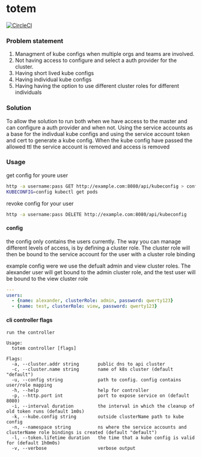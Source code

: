 # totem
[![CircleCI](https://circleci.com/gh/mad01/totem.svg?style=svg)](https://circleci.com/gh/mad01/totem)

### Problem statement
1. Managment of kube configs when multiple orgs and teams are involved.
2. Not having access to configure and select a auth provider for the cluster. 
3. Having short lived kube configs
4. Having individual kube configs 
5. Having having the option to use different cluster roles for different individuals


### Solution
To allow the solution to run both when we have access to the master and can configure a auth provider and when not. Using the service accounts as a base for the indivdual kube configs and using the service account token and cert to generate a kube config. When the kube config have passed the allowed ttl the service account is removed and access is removed

### Usage


get config for youre user
```bash
http -a username:pass GET http://example.com:8080/api/kubeconfig > config
KUBECONFIG=config kubectl get pods 
```


revoke config for your user
```bash
http -a username:pass DELETE http://example.com:8080/api/kubeconfig
```


#### config 
the config only contains the users currently. The way you can manage different
levels of access, is by defining a cluster role. The cluster role will then be 
bound to the service account for the user with a cluster role binding

example config were we use the defualt admin and view cluster roles. The 
alexander user will get bound to the admin cluster role, and the test user 
will be bound to the view cluster role
```yaml
---
users:
  - {name: alexander, clusterRole: admin, password: qwerty123}
  - {name: test, clusterRole: view, password: qwerty123}
```


#### cli controller flags
```
run the controller

Usage:
  totem controller [flags]

Flags:
  -a, --cluster.addr string       public dns to api cluster
  -c, --cluster.name string       name of k8s cluster (default "default")
  -u, --config string             path to config. config contains user/role mapping
  -h, --help                      help for controller
  -p, --http.port int             port to expose service on (default 8080)
  -i, --interval duration         the interval in which the cleanup of old token runs (default 1m0s)
  -k, --kube.config string        outside clusterName path to kube config
  -n, --namespace string          ns where the service accounts and clusterName role bindings is created (default "default")
  -l, --token.lifetime duration   the time that a kube config is valid for (default 1h0m0s)
  -v, --verbose                   verbose output
```
